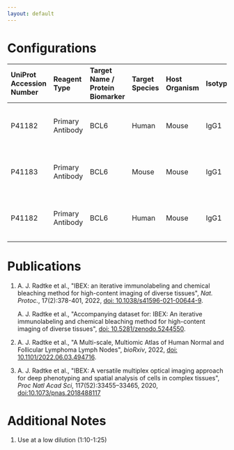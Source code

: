 ```yaml
---
layout: default
---
```


# Configurations

| UniProt Accession Number   | Reagent Type     | Target Name / Protein Biomarker   | Target Species   | Host Organism   | Isotype   | Clonality   | Vendor         |   Catalog Number | Conjugate   | RRID        | Availability   | Method        | Tissue Preservation               | Target Tissue   | Tissue State        | Detergent         | Antigen Retrieval Conditions   | Dye Inactivation Conditions   | Recommend   | Agree                                                        | Disagree   | Contributor         | Notes       |
|:---------------------------|:-----------------|:----------------------------------|:-----------------|:----------------|:----------|:------------|:---------------|-----------------:|:------------|:------------|:---------------|:--------------|:----------------------------------|:----------------|:--------------------|:------------------|:-------------------------------|:------------------------------|:------------|:-------------------------------------------------------------|:-----------|:--------------------|:------------|
| P41182                     | Primary Antibody | BCL6                              | Human            | Mouse           | IgG1      | K112-91     | BD Biosciences |           561525 | AF647       | AB_10898007 | Stock          | IBEX2D Manual | 1:4 Cytofix/Cytoperm Fixed Frozen | Lymph Node      | NA                  | 0.3% Triton-X-100 | NA                             | 1 mg/ml LiBH4 15 minutes      | Yes         | [0000-0003-4379-8967](https://orcid.org/0000-0003-4379-8967) [[3](#publications), [1](#publications)] | NA         | [0000-0003-4379-8967](https://orcid.org/0000-0003-4379-8967) | [1](#notes) |
| P41183                     | Primary Antibody | BCL6                              | Mouse            | Mouse           | IgG1      | K112-91     | BD Biosciences |           561525 | AF647       | AB_10898007 | Stock          | IBEX2D Manual | 1:4 Cytofix/Cytoperm Fixed Frozen | Lymph Node      | NA                  | 0.3% Triton-X-100 | NA                             | 1 mg/ml LiBH4 15 minutes      | Yes         | [0000-0003-4379-8967](https://orcid.org/0000-0003-4379-8967) [[3](#publications)]                     | NA         | [0000-0003-4379-8967](https://orcid.org/0000-0003-4379-8967) | [1](#notes) |
| P41182                     | Primary Antibody | BCL6                              | Human            | Mouse           | IgG1      | K112-91     | BD Biosciences |           561525 | AF647       | AB_10898007 | Stock          | IBEX2D Manual | 1:4 Cytofix/Cytoperm Fixed Frozen | Lymph Node      | Follicular Lymphoma | 0.3% Triton-X-100 | NA                             | 1 mg/ml LiBH4 15 minutes      | Yes         | [0000-0003-4379-8967](https://orcid.org/0000-0003-4379-8967) [[2](#publications)]                     | NA         | [0000-0003-4379-8967](https://orcid.org/0000-0003-4379-8967) | [1](#notes) |

# Publications

<a name="publications"></a>
1. A. J. Radtke et al., "IBEX: an iterative immunolabeling and chemical bleaching
 method for high-content imaging of diverse tissues", *Nat. Protoc.*, 17(2):378-401, 2022, [doi: 10.1038/s41596-021-00644-9](https://doi.org/10.1038/s41596-021-00644-9).

    A. J. Radtke et al., "Accompanying dataset for: IBEX: An iterative immunolabeling and chemical bleaching method for high-content imaging of diverse tissues", [doi: 10.5281/zenodo.5244550](https://doi.org/10.5281/zenodo.5244551).

2. A. J. Radtke et al., "A Multi-scale, Multiomic Atlas of Human Normal and Follicular Lymphoma Lymph Nodes", *bioRxiv*, 2022, [doi: 10.1101/2022.06.03.494716](https://doi.org/10.1101/2022.06.03.494716).

3. A. J. Radtke et al., "IBEX: A versatile multiplex optical imaging approach for deep phenotyping and spatial analysis of cells in complex tissues", *Proc Natl Acad Sci*, 117(52):33455–33465, 2020, [doi:10.1073/pnas.2018488117](https://doi.org/10.1073/pnas.2018488117)


# Additional Notes

<a name="notes"></a>
1. Use at a low dilution (1:10-1:25)
